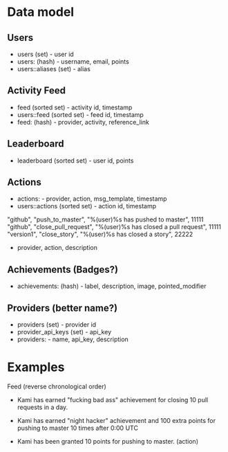# Data model

## Users

- users (set) - user id
- users:<user id> (hash) - username, email, points
- users:<user id>:aliases (set) - alias

## Activity Feed

- feed (sorted set) - activity id, timestamp
- users:<user id>:feed (sorted set) - feed id, timestamp
- feed:<id> (hash) - provider, activity, reference_link

## Leaderboard

- leaderboard (sorted set) - user id, points

## Actions

- actions:<id> - provider, action, msg_template, timestamp
- users:<user id>:actions (sorted set) - action id, timestamp

"github", "push_to_master", "%(user)%s has pushed to master", 11111
"github", "close_pull_request", "%(user)%s has closed a pull request", 11111
"version1", "close_story", "%(user)%s has closed a story", 22222

- provider, action, description

## Achievements (Badges?)

- achievements:<id> (hash) - label, description, image, pointed_modifier

## Providers (better name?)

- providers (set) - provider id
- provider_api_keys (set) - api_key
- providers:<provider id> - name, api_key, description

# Examples

Feed (reverse chronological order)

- Kami has earned "fucking bad ass" achievement for closing 10 pull requests in a
  day.

- Kami has earned "night hacker" achievement and 100 extra points for pushing
to master 10 times after 0:00 UTC

- Kami has been granted 10 points for pushing to master. (action)
